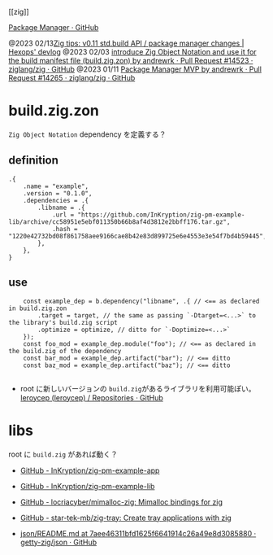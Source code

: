 [[zig]]

[Package Manager · GitHub](https://github.com/ziglang/zig/projects/4)

@2023 02/13[Zig tips: v0.11 std.build API / package manager changes | Hexops' devlog](https://devlog.hexops.com/2023/zig-0-11-breaking-build-changes/)
@2023 02/03  [introduce Zig Object Notation and use it for the build manifest file (build.zig.zon) by andrewrk · Pull Request #14523 · ziglang/zig · GitHub](https://github.com/ziglang/zig/pull/14523)
@2023 01/11 [Package Manager MVP by andrewrk · Pull Request #14265 · ziglang/zig · GitHub](https://github.com/ziglang/zig/pull/14265)

# build.zig.zon
`Zig Object Notation`
dependency を定義する？

## definition

```
.{
    .name = "example",
    .version = "0.1.0",
    .dependencies = .{
        .libname = .{
            .url = "https://github.com/InKryption/zig-pm-example-lib/archive/cc58951e5ebf011350b66b8af4d3812e2bbff176.tar.gz",
            .hash = "1220e42732bd08f861758aee9166cae8b42e83d899725e6e4553e3e54f7bd4b59445",
        },
    },
}
```

## use

```zig
    const example_dep = b.dependency("libname", .{ // <== as declared in build.zig.zon
        .target = target, // the same as passing `-Dtarget=<...>` to the library's build.zig script
        .optimize = optimize, // ditto for `-Doptimize=<...>`
    });
    const foo_mod = example_dep.module("foo"); // <== as declared in the build.zig of the dependency
    const bar_mod = example_dep.artifact("bar"); // <== ditto
    const baz_mod = example_dep.artifact("baz"); // <== ditto


```

- root に新しいバージョンの `build.zig`があるライブラリを利用可能ぽい。
[leroycep (leroycep) / Repositories · GitHub](https://github.com/leroycep?tab=repositories)

# libs
root に `build.zig` があれば動く？
- [GitHub - InKryption/zig-pm-example-app](https://github.com/InKryption/zig-pm-example-app)
- [GitHub - InKryption/zig-pm-example-lib](https://github.com/InKryption/zig-pm-example-lib)

- [GitHub - locriacyber/mimalloc-zig: Mimalloc bindings for zig](https://github.com/locriacyber/mimalloc-zig)
- [GitHub - star-tek-mb/zig-tray: Create tray applications with zig](https://github.com/star-tek-mb/zig-tray)

- [json/README.md at 7aee46311bfd1625f6641914c26a49e8d3085880 · getty-zig/json · GitHub](https://github.com/getty-zig/json/blob/7aee46311bfd1625f6641914c26a49e8d3085880/README.md)
